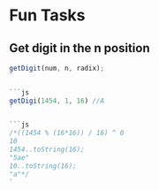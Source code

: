 # Fun Tasks

## Get digit in the n position

```js
getDigit(num, n, radix);
`

```js
getDigi(1454, 1, 16) //A
`

```js
/*((1454 % (16*16)) / 16) ^ 0
10
1454..toString(16);
"5ae"
10..toString(16);
"a"*/
`
